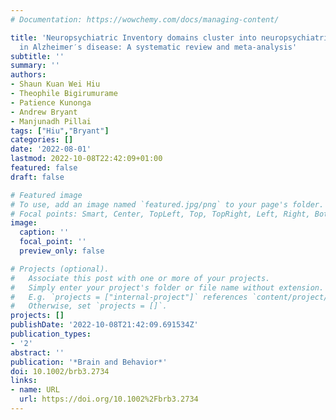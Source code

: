 ```yaml
---
# Documentation: https://wowchemy.com/docs/managing-content/

title: 'Neuropsychiatric Inventory domains cluster into neuropsychiatric syndromes
  in Alzheimer′s disease: A systematic review and meta-analysis'
subtitle: ''
summary: ''
authors:
- Shaun Kuan Wei Hiu
- Theophile Bigirumurame
- Patience Kunonga
- Andrew Bryant
- Manjunadh Pillai
tags: ["Hiu","Bryant"]
categories: []
date: '2022-08-01'
lastmod: 2022-10-08T22:42:09+01:00
featured: false
draft: false

# Featured image
# To use, add an image named `featured.jpg/png` to your page's folder.
# Focal points: Smart, Center, TopLeft, Top, TopRight, Left, Right, BottomLeft, Bottom, BottomRight.
image:
  caption: ''
  focal_point: ''
  preview_only: false

# Projects (optional).
#   Associate this post with one or more of your projects.
#   Simply enter your project's folder or file name without extension.
#   E.g. `projects = ["internal-project"]` references `content/project/deep-learning/index.md`.
#   Otherwise, set `projects = []`.
projects: []
publishDate: '2022-10-08T21:42:09.691534Z'
publication_types:
- '2'
abstract: ''
publication: '*Brain and Behavior*'
doi: 10.1002/brb3.2734
links:
- name: URL
  url: https://doi.org/10.1002%2Fbrb3.2734
---
```

